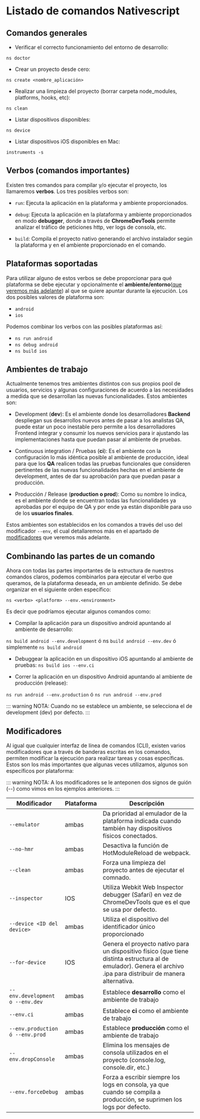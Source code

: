 # Listado de comandos Nativescript

## Comandos generales

- Verificar el correcto funcionamiento del entorno de desarrollo:
```bash_profile
ns doctor
```

- Crear un proyecto desde cero:
```bash_profile
ns create <nombre_aplicación>
```

- Realizar una limpieza del proyecto (borrar carpeta node_modules, platforms, hooks, etc):
```bash_profile
ns clean
```

- Listar dispositivos disponibles:
```bash_profile
ns device
```

- Listar dispositivos iOS disponibles en Mac:
```bash_profile
instruments -s
```

## Verbos (comandos importantes)

Existen tres comandos para compilar y/o ejecutar el proyecto, los llamaremos **verbos**. Los tres posibles verbos son:

- ```run```: Ejecuta la aplicación en la plataforma y ambiente proporcionados.

- ```debug```: Ejecuta la aplicación en la plataforma y ambiente proporcionados en modo **debugger**, donde a través de **ChromeDevTools** permite analizar el tráfico de peticiones http, ver logs de consola, etc.

- ```build```: Compila el proyecto nativo generando el archivo instalador según la plataforma y en el ambiente proporcionado en el comando.

## Plataformas soportadas

Para utilizar alguno de estos verbos se debe proporcionar para qué plataforma se debe ejecutar y opcionalmente el **ambiente/entorno**([que veremos más adelante]()) al que se quiere apuntar durante la ejecución.
Los dos posibles valores de plataforma son:

- ```android```
- ```ios```

Podemos combinar los verbos con las posibles plataformas así:

- ```ns run android```
- ```ns debug android```
- ```ns build ios```

## Ambientes de trabajo

Actualmente tenemos tres ambientes distintos con sus propios pool de usuarios, servicios y algunas configuraciones de acuerdo a las necesidades a medida que se desarrollan las nuevas funcionalidades. Estos ambientes son:

- Development (**dev**): Es el ambiente donde los desarrolladores **Backend** despliegan sus desarrollos nuevos antes de pasar a los analistas QA, puede estar un poco inestable pero permite a los desarrolladores Frontend integrar y consumir los nuevos servicios para ir ajustando las implementaciones hasta que puedan pasar al ambiente de pruebas.

- Continuous integration / Pruebas (**ci**): Es el ambiente con la configuración lo más idéntica posible al ambiente de producción, ideal para que los **QA** realicen todas las pruebas funcionales que consideren pertinentes de las nuevas funcionalidades hechas en el ambiente de development, antes de dar su aprobación para que puedan pasar a producción.

- Producción / Release (**production o prod**): Como su nombre lo indica, es el ambiente donde se encuentran todas las funcionalidades ya aprobadas por el equipo de QA y por ende ya están disponible para uso de los **usuarios finales**.

Estos ambientes son establecidos en los comandos a través del uso del modificador ```--env```, el cual detallaremos más en el apartado de [modificadores]() que veremos más adelante.

## Combinando las partes de un comando

Ahora con todas las partes importantes de la estructura de nuestros comandos claros, podemos combinarlos para ejecutar el verbo que queramos, de la plataforma deseada, en un ambiente definido. Se debe organizar en el siguiente orden específico:

```bash_profile
ns <verbo> <platform> --env.<environment>
```

Es decir que podríamos ejecutar algunos comandos como:

- Compilar la aplicación para un dispositivo android apuntando al ambiente de desarrollo:

```ns build android --env.development``` ó ns ```build android --env.dev``` ó simplemente ```ns build android```

- Debuggear la aplicación en un dispositivo iOS apuntando al ambiente de pruebas:
```ns build ios --env.ci```

- Correr la aplicación en un dispositivo Android apuntando al ambiente de producción (release):

```ns run android --env.production``` ó ```ns run android --env.prod```

::: warning NOTA:
Cuando no se establece un ambiente, se selecciona el de development (dev) por defecto.
:::

## Modificadores

Al igual que cualquier interfaz de línea de comandos (CLI), existen varios modificadores que a través de banderas escritas en los comandos, permiten modificar la ejecución para realizar tareas y cosas específicas. Estos son los más importantes que algunas veces utilizamos, algunos son específicos por plataforma:

::: warning NOTA:
A los modificadores se le anteponen dos signos de guión (--) como vimos en los ejemplos anteriores.
:::


| Modificador                         | Plataforma  | Descripción                                        |
| ----------------------------------- | ----------- | -------------------------------------------------- |
| ```--emulator``` | ambas       | Da prioridad al emulador de la plataforma indicada cuando también hay dispositivos físicos conectados. |
| ```--no-hmr``` | ambas       | Desactiva la función de HotModuleReload de webpack. |
| ```--clean``` | ambas       | Forza una limpieza del proyecto antes de ejecutar el comnado.|
| ```--inspector``` | IOS       | Utiliza Webkit Web Inspector debugger (Safari) en vez de ChromeDevTools que es el que se usa por defecto.|
| ```--device <ID del device>``` | ambas       | Utiliza el dispositivo del identificador único proporcionado |
| ```--for-device``` | IOS       | Genera el proyecto nativo para un dispositivo físico (que tiene distinta estructura al de emulador). Genera el archivo .ipa para distribuir de manera alternativa.|
| ```--env.development o --env.dev``` | ambas       | Establece **desarrollo** como el ambiente de trabajo |
| ```--env.ci``` | ambas       | Establece **ci** como el ambiente de trabajo |
| ```--env.production ó --env.prod``` | ambas       | Establece **producción** como el ambiente de trabajo |
| ```--env.dropConsole``` | ambas       | Elimina los mensajes de consola utilizados en el proyecto (console.log, console.dir, etc.) |
| ```--env.forceDebug``` | ambas       | Forza a escribir siempre los logs en consola, ya que cuando se compila a producción, se suprimen los logs por defecto. |




